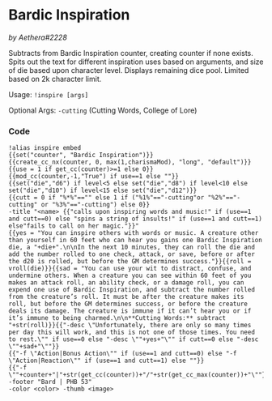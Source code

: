 # Bardic Inspiration
*by Aethera#2228*

Subtracts from Bardic Inspiration counter, creating counter if none exists. Spits out the text for different inspiration uses based on arguments, and size of die based upon character level. Displays remaining dice pool. Limited based on 2k character limit.

Usage: `!inspire [args]`

Optional Args: `-cutting` (Cutting Words, College of Lore)

### Code
```  
!alias inspire embed  
{{set("counter", "Bardic Inspiration")}}
{{create_cc_nx(counter, 0, max(1,charismaMod), "long", "default")}}
{{use = 1 if get_cc(counter)>=1 else 0}}
{{mod_cc(counter,-1,"True") if use==1 else ""}}
{{set("die","d6") if level<5 else set("die","d8") if level<10 else set("die","d10") if level<15 else set("die","d12")}}
{{cutt = 0 if "%*%"=="" else 1 if ("%1%"=="-cutting"or "%2%"=="-cutting" or "%3%"=="-cutting") else 0}}
-title "<name> {{"calls upon inspiring words and music!" if (use==1 and cutt==0) else "spins a string of insults!" if (use==1 and cutt==1) else"fails to call on her magic."}}"
{{yes = "You can inspire others with words or music. A creature other than yourself in 60 feet who can hear you gains one Bardic Inspiration die, a "+die+".\n\nIn the next 10 minutes, they can roll the die and add the number rolled to one check, attack, or save, before or after the d20 is rolled, but before the GM determines success."}}{{roll = vroll(die)}}{{sad = "You can use your wit to distract, confuse, and undermine others. When a creature you can see within 60 feet of you makes an attack roll, an ability check, or a damage roll, you can expend one use of Bardic Inspiration, and subtract the number rolled from the creature’s roll. It must be after the creature makes its roll, but before the GM determines success, or before the creature deals its damage. The creature is immune if it can’t hear you or if it’s immune to being charmed.\n\n**Cutting Words:** subtract "+str(roll)}}{{"-desc \"Unfortunately, there are only so many times per day this will work, and this is not one of those times. You need to rest.\"" if use==0 else "-desc \""+yes+"\"" if cutt==0 else "-desc \""+sad+"\""}}
{{"-f \"Action|Bonus Action\"" if (use==1 and cutt==0) else "-f \"Action|Reaction\"" if (use==1 and cutt==1) else ""}}
{{"-f \""+counter+"|"+str(get_cc(counter))+"/"+str(get_cc_max(counter))+"\""}}
-footer "Bard | PHB 53"
-color <color> -thumb <image>
```
